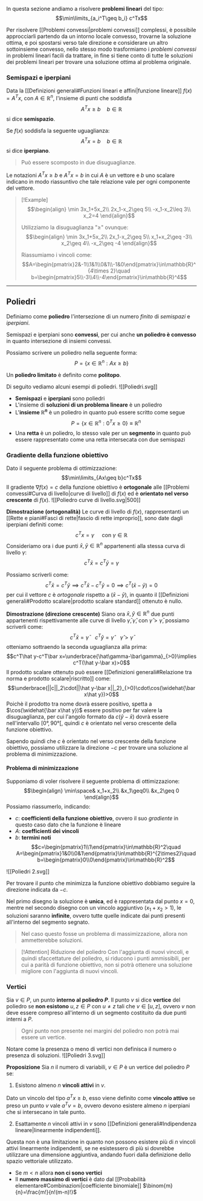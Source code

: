 In questa sezione andiamo a risolvere **problemi lineari** del tipo:
$$\min\limits_{a_i^T\geq b_i} c^Tx$$

Per risolvere [[Problemi convessi|problemi convessi]] complessi, è possibile approcciarli partendo da un intorno locale convesso, trovarne la soluzione ottima, e poi spostarsi verso tale direzione e considerare un altro sottoinsieme convesso, nello stesso modo trasformiamo i _problemi convessi_ in problemi lineari facili da trattare, in fine si tiene conto di tutte le soluzioni dei problemi lineari per trovare una soluzione ottima al problema originale.

### Semispazi e iperpiani
Data la [[Definizioni generali#Funzioni lineari e affini|funzione lineare]] $f(x)=A^Tx$, con $A\in\mathbb{R}^n$, l'insieme di punti che soddisfa
$$A^Tx\geq b\quad b\in\mathbb{R}$$
si dice **semispazio**.

Se $f(x)$ soddisfa la seguente uguaglianza:
$$A^Tx=b\quad b\in\mathbb{R}$$
si dice **iperpiano**.
>Può essere scomposto in due disuguaglianze.

Le notazioni $A^Tx\geq b$ e $A^Tx=b$ in cui $A$ è un vettore e $b$ uno scalare indicano in modo riassuntivo che tale relazione vale per ogni componente del vettore.

>[!Example]
>$$\begin{align}
>\min 3x_1+5x_2\\
>2x_1-x_2\geq 5\\
>-x_1-x_2\leq 3\\
>x_2=4
>\end{align}$$
>
>Utilizziamo la disuguaglianza "$\geq$" ovunque:
>$$\begin{align}
>\min 3x_1+5x_2\\
>2x_1-x_2\geq 5\\
>x_1+x_2\geq -3\\
>x_2\geq 4\\
>-x_2\geq -4
>\end{align}$$
>
>Riassumiamo i vincoli come:
>$$A=\begin{pmatrix}2&-1\\1&1\\0&1\\-1&0\end{pmatrix}\in\mathbb{R}^{4\times 2}\quad b=\begin{pmatrix}5\\-3\\4\\-4\end{pmatrix}\in\mathbb{R}^4$$

---
## Poliedri
Definiamo come **poliedro** l'intersezione di un numero _finito_ di _semispazi_ e _iperpiani_.

Semispazi e iperpiani sono **convessi**, per cui anche **un poliedro è convesso** in quanto intersezione di insiemi convessi.

Possiamo scrivere un poliedro nella seguente forma:
$$P=\{x\in\mathbb{R}^n:Ax\geq b\}$$

Un **poliedro limitato** è definito come **politopo**.

Di seguito vediamo alcuni esempi di poliedri.
![[Poliedri.svg]]

- **Semispazi** e **iperpiani** sono poliedri
- L'insieme di **soluzioni di un problema lineare** è un poliedro
- L'**insieme $\mathbb{R}^n$** è un poliedro in quanto può essere scritto come segue
$$P=\{x\in\mathbb{R}^n:0^Tx\geq 0\}\equiv\mathbb{R}^n$$
- Una **retta** è un poliedro, lo stesso vale per un **segmento** in quanto può essere rappresentato come una retta intersecata con due semispazi

### Gradiente della funzione obiettivo
Dato il seguente problema di ottimizzazione:
$$\min\limits_{Ax\geq b}c^Tx$$
Il gradiente $\nabla f(x)=c$ della funzione obiettivo è **ortogonale** alle [[Problemi convessi#Curva di livello|curve di livello]] di $f(x)$ ed è **orientato nel verso crescente** di $f(x)$.
![[Poliedro curve di livello.svg|500]]

**Dimostrazione (ortogonalità)**
Le curve di livello di $f(x)$, rappresentanti un [[Rette e piani#Fasci di rette|fascio di rette improprio]], sono date dagli iperpiani definiti come:
$$c^Tx=\gamma\quad\text{ con }\gamma\in\mathbb{R}$$
Consideriamo ora i due punti $\bar x,\bar y\in\mathbb{R}^n$ appartenenti alla stessa curva di livello $\gamma$:
$$c^T\bar x=c^T\bar y=\gamma$$

Possiamo scriverli come:
$$c^T\bar x=c^T\bar y\implies c^T\bar x-c^T\bar y=0\implies c^T(\bar x-\bar y)=0$$
per cui il vettore $c$ è _ortogonale_ rispetto a $(\bar x-\bar y)$, in quanto il [[Definizioni generali#Prodotto scalare|prodotto scalare standard]] ottenuto è nullo.

**Dimostrazione (direzione crescente)**
Siano ora $\bar x,\hat y\in\mathbb{R}^n$ due punti appartenenti rispettivamente alle curve di livello $\bar\gamma,\hat\gamma$, con $\hat\gamma>\bar\gamma$, possiamo scriverli come:
$$c^T\bar x=\bar\gamma\quad c^T\hat y=\hat\gamma\quad \hat\gamma>\bar\gamma$$
otteniamo sottraendo la seconda uguaglianza alla prima:
$$c^T\hat y-c^T\bar x=\underbrace{\hat\gamma-\bar\gamma}_{>0}\implies c^T(\hat y-\bar x)>0$$
Il prodotto scalare ottenuto può essere [[Definizioni generali#Relazione tra norma e prodotto scalare|riscritto]] come:
$$\underbrace{||c||_2\cdot||\hat y-\bar x||_2}_{>0}\cdot\cos(\widehat{\bar x\hat y})>0$$
Poichè il prodotto tra nome dovrà essere positivo, spetta a $\cos(\widehat{\bar x\hat y})$ essere positivo per far valere la disuguaglianza, per cui l'angolo formato da $c(\hat y-\bar x)$ dovrà essere nell'intervallo $[0°,90°[$, quindi $c$ è orientato nel verso crescente della funzione obiettivo.

Sapendo quindi che $c$ è orientato nel verso crescente della funzione obiettivo, possiamo utilizzare la direzione $-c$ per trovare una soluzione al problema di minimizzazione.

#### Problema di minimizzazione
Supponiamo di voler risolvere il seguente problema di ottimizzazione:
$$\begin{align}
\min\space& x_1+x_2\\
&x_1\geq0\\
&x_2\geq 0
\end{align}$$
Possiamo riassumerlo, indicando:
- $c$: **coefficienti della funzione obiettivo**, ovvero il suo _gradiente_ in questo caso dato che la funzione è lineare
- $A$: **coefficienti dei vincoli**
- $b$: **termini noti**
$$c=\begin{pmatrix}1\\1\end{pmatrix}\in\mathbb{R}^2\quad
A=\begin{pmatrix}1&0\\0&1\end{pmatrix}\in\mathbb{R}^{2\times2}\quad
b=\begin{pmatrix}0\\0\end{pmatrix}\in\mathbb{R}^2$$

![[Poliedri 2.svg]]

Per trovare il punto che minimizza la funzione obiettivo dobbiamo seguire la direzione indicata da $-c$.

Nel primo disegno la soluzione è **unica**, ed è rappresentata dal punto $x=0$, mentre nel secondo disegno con un vincolo aggiuntivo ($x_1+x_2>1$), le soluzioni saranno **infinite**, ovvero tutte quelle indicate dai punti presenti all'interno del segmento segnato.
>Nel caso questo fosse un problema di massimizzazione, allora non ammetterebbe soluzioni.

>[!Attention] Riduzione del poliedro
>Con l'aggiunta di nuovi vincoli, e quindi sfaccettature del poliedro, si riducono i punti ammissibili, per cui a parità di funzione obiettivo, non si potrà ottenere una soluzione migliore con l'aggiunta di nuovi vincoli.

### Vertici
Sia $v\in P$, un punto **interno al poliedro $P$**.
Il punto $v$ si dice **vertice** del poliedro se **non esistono** $u,z\in P$ con $u\neq z$ tali che $v\in[u,z]$, ovvero $v$ non deve essere compreso all'interno di un segmento costituito da due punti interni a $P$.
>Ogni punto non presente nei margini del poliedro non potrà mai essere un vertice.

Notare come la presenza o meno di vertici non definisca il numero o presenza di soluzioni.
![[Poliedri 3.svg]]

**Proposizione**
Sia $n$ il numero di variabili, $v\in P$ è un vertice del poliedro $P$ se:
1. Esistono almeno $n$ **vincoli attivi** in $v$.

Dato un vincolo del tipo $a^Tx\geq b$, esso viene definito come **vincolo attivo** se preso un punto $v$ vale $a^Tv=b$, ovvero devono esistere almeno $n$ iperpiani che si intersecano in tale punto.

2. Esattamente $n$ vincoli attivi in $v$ sono [[Definizioni generali#Indipendenza lineare|linearmente indipendenti]].

Questa non è una limitazione in quanto non possono esistere più di $n$ vincoli attivi linearmente indipendenti, se ne esistessero di più si dovrebbe utilizzare una dimensione aggiuntiva, andando fuori dalla definizione dello spazio vettoriale utilizzato.

- Se $m<n$ allora **non ci sono vertici**
- Il **numero massimo di vertici** è dato dal [[Probabilità elementare#Combinazioni|coefficiente binomiale]] $\binom{m}{n}=\frac{m!}{n!(m-n)!}$

